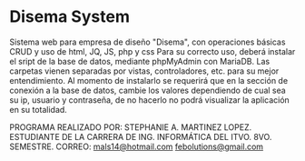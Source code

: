 # Disema System
Sistema web para empresa de diseño "Disema", con operaciones básicas CRUD y uso de html, JQ, JS, php y css
Para su correcto uso, deberá instalar el sript de la base de datos, mediante phpMyAdmin con MariaDB.
Las carpetas vienen separadas por vistas, controladores, etc. para su mejor entendimiento.
Al momento de instalarlo se requerirá que en la sección de conexión a la base de datos, cambie los valores
dependiendo de cual sea su ip, usuario y contraseña, de no hacerlo no podrá visualizar la aplicación
en su totalidad.

PROGRAMA REALIZADO POR: STEPHANIE A. MARTINEZ LOPEZ.
ESTUDIANTE DE LA CARRERA DE ING. INFORMÁTICA DEL ITVO.
8VO. SEMESTRE.
CORREO: mals14@hotmail.com
        febolutions@gmail.com
